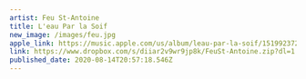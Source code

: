 ```yaml
---
artist: Feu St-Antoine
title: L'eau Par la Soif
new_image: /images/feu.jpg
apple_link: https://music.apple.com/us/album/leau-par-la-soif/1519923728
link: https://www.dropbox.com/s/diiar2v9wr9jp8k/FeuSt-Antoine.zip?dl=1
published_date: 2020-08-14T20:57:18.546Z
---
```

